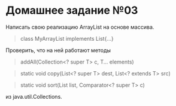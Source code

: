# Домашнее задание №03

Написать свою реализацию ArrayList на основе массива.

> class MyArrayList<T> implements List<T>{...}

Проверить, что на ней работают методы 
> addAll(Collection<? super T> c, T... elements)

> static <T> void copy(List<? super T> dest, List<? extends T> src)

> static <T> void sort(List<T> list, Comparator<? super T> c)

из java.util.Collections.